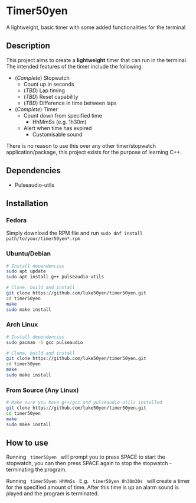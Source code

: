# Timer50yen
A lightweight, basic timer with some added functionalities for the terminal

## Description
This project aims to create a **lightweight** timer that can run in the terminal. The intended features of the timer include the following:
- (*Complete*) Stopwatch
    - Count up in seconds
    - (*TBD*) Lap timing
    - (*TBD*) Reset capability
    - (*TBD*) Difference in time between laps
- (*Complete*) Timer
    - Count down from specified time
        - HhMmSs (e.g. 1h30m)
    - Alert when time has expired
        - Customisable sound

There is no reason to use this over any other timer/stopwatch application/package, this project exists for the purpose of learning C++.

## Dependencies
- Pulseaudio-utils

## Installation
### Fedora
Simply download the RPM file and run ``sudo dnf install path/to/your/timer50yen*.rpm``

### Ubuntu/Debian
```bash
# Install dependencies
sudo apt update
sudo apt install g++ pulseaudio-utils

# Clone, build and install
git clone https://github.com/luke50yen/timer50yen.git
cd timer50yen
make
sudo make install
```

### Arch Linux
```bash
# Install dependencies
sudo pacman -S gcc pulseaudio

# Clone, build and install
git clone https://github.com/luke50yen/timer50yen.git
cd timer50yen
make
sudo make install
```

### From Source (Any Linux)
```bash
# Make sure you have g++/gcc and pulseaudio-utils installed
git clone https://github.com/luke50yen/timer50yen.git
cd timer50yen
make
sudo make install
```


## How to use
Running
``  timer50yen  ``
will prompt you to press SPACE to start the stopwatch, you can then press SPACE again to stop the stopwatch - terminating the program.

Running
``  timer50yen HhMmSs  `` E.g. ``  timer50yen 0h30m30s  ``
will create a timer for the specified amount of time. After this time is up an alarm sound is played and the program is terminated.